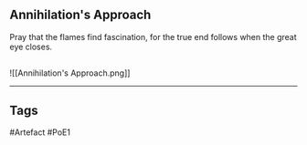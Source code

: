 ## Annihilation's Approach
Pray that the flames find fascination,
for the true end follows when the great eye closes.
##
![[Annihilation's Approach.png]]

---
## Tags
#Artefact
#PoE1